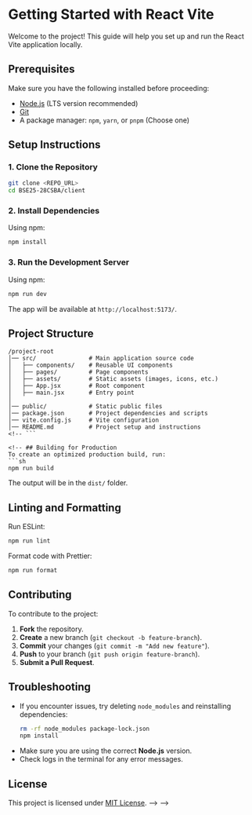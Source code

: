 # Getting Started with React Vite

Welcome to the project! This guide will help you set up and run the React Vite application locally.

## Prerequisites

Make sure you have the following installed before proceeding:

- [Node.js](https://nodejs.org/) (LTS version recommended)
- [Git](https://git-scm.com/)
- A package manager: `npm`, `yarn`, or `pnpm` (Choose one)

## Setup Instructions

### 1. Clone the Repository
```sh
git clone <REPO_URL>
cd BSE25-28CSBA/client
```

### 2. Install Dependencies
Using npm:
```sh
npm install
```


### 3. Run the Development Server
Using npm:
```sh
npm run dev
```


The app will be available at `http://localhost:5173/`.

## Project Structure
```
/project-root
│── src/               # Main application source code
│   ├── components/    # Reusable UI components
│   ├── pages/         # Page components
│   ├── assets/        # Static assets (images, icons, etc.)
│   ├── App.jsx        # Root component
│   ├── main.jsx       # Entry point
│
│── public/            # Static public files
│── package.json       # Project dependencies and scripts
│── vite.config.js     # Vite configuration
│── README.md          # Project setup and instructions
<!-- ```

<!-- ## Building for Production
To create an optimized production build, run:
```sh
npm run build
```

The output will be in the `dist/` folder.

## Linting and Formatting
Run ESLint:
```sh
npm run lint
```

Format code with Prettier:
```sh
npm run format
```

## Contributing
To contribute to the project:
1. **Fork** the repository.
2. **Create** a new branch (`git checkout -b feature-branch`).
3. **Commit** your changes (`git commit -m "Add new feature"`).
4. **Push** to your branch (`git push origin feature-branch`).
5. **Submit a Pull Request**.

## Troubleshooting
- If you encounter issues, try deleting `node_modules` and reinstalling dependencies:
  ```sh
  rm -rf node_modules package-lock.json
  npm install
  ```
- Make sure you are using the correct **Node.js** version.
- Check logs in the terminal for any error messages.

## License
This project is licensed under [MIT License](LICENSE). --> -->
